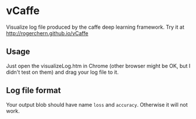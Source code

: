 # vCaffe
Visualize log file produced by the caffe deep learning framework. Try it at http://rogerchern.github.io/vCaffe

## Usage
Just open the visualizeLog.htm in Chrome (other browser might be OK, but I didn't test on them) and drag your log file to it.

## Log file format
Your output blob should have name `loss` and `accuracy`. Otherwise it will not work.
